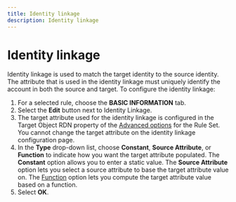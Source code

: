```yaml
---
title: Identity linkage
description: Identity linkage
---
```


# Identity linkage

Identity linkage is used to match the target identity to the source identity. The attribute that is used in the identity linkage must uniquely identify the account in both the source and target. To configure the identity linkage:

1. For a selected rule, choose the **BASIC INFORMATION** tab.
1. Select the **Edit** button next to Identity Linkage.
1. The target attribute used for the identity linkage is configured in the Target Object RDN property of the [Advanced options](../advanced-options.md#target-object-rdn) for the Rule Set. You cannot change the target attribute on the identity linkage configuration page.
1. In the **Type** drop-down list, choose **Constant**, **Source Attribute**, or **Function** to indicate how you want the target attribute populated. The **Constant** option allows you to enter a static value. The **Source Attribute** option lets you select a source attribute to base the target attribute value on. The [Function](../transformation/attribute-mappings.md#standard-functions-available) option lets you compute the target attribute value based on a function.
1. Select **OK**.
